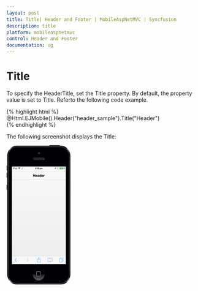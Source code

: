 ```yaml
---
layout: post
title: Title| Header and Footer | MobileAspNetMVC | Syncfusion
description: title 
platform: mobileaspnetmvc
control: Header and Footer
documentation: ug
---
```


# Title 

To specify the HeaderTitle, set the Title property. By default, the property value is set to Title. Referto the following code example.

{% highlight html %}
@Html.EJMobile().Header("header_sample").Title("Header")      
{% endhighlight  %}

The following screenshot displays the Title:

![](Title_images/Title_img1.png)



